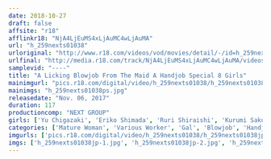 ```yaml
---
date: 2018-10-27
draft: false
affsite: "r18"
afflinkr18: "NjA4LjEuMS4xLjAuMC4wLjAuMA"
url: "h_259nexts01038"
urloriginal: "http://www.r18.com/videos/vod/movies/detail/-/id=h_259nexts01038"
urlfinal: "http://media.r18.com/track/NjA4LjEuMS4xLjAuMC4wLjAuMA/videos/vod/movies/detail/-/id=h_259nexts01038"
samplevid: "----"
title: "A Licking Blowjob From The Maid A Handjob Special 8 Girls"
mainimgurl: "pics.r18.com/digital/video/h_259nexts01038/h_259nexts01038ps.jpg"
mainimgs: "h_259nexts01038ps.jpg"
releasedate: "Nov. 06, 2017"
duration: 117
productioncomp: "NEXT GROUP"
girls: ['Yu Chigazaki', 'Eriko Shimada', 'Ruri Shiraishi', 'Kurumi Sakuraba', 'Kimika Nakano', 'Miho Suzuki']
categories: ['Mature Woman', 'Various Worker', 'Gal', 'Blowjob', 'Handjob', 'Dirty Talk']
imgurls: ['pics.r18.com/digital/video/h_259nexts01038/h_259nexts01038jp-1.jpg', 'pics.r18.com/digital/video/h_259nexts01038/h_259nexts01038jp-2.jpg', 'pics.r18.com/digital/video/h_259nexts01038/h_259nexts01038jp-3.jpg', 'pics.r18.com/digital/video/h_259nexts01038/h_259nexts01038jp-4.jpg', 'pics.r18.com/digital/video/h_259nexts01038/h_259nexts01038jp-5.jpg', 'pics.r18.com/digital/video/h_259nexts01038/h_259nexts01038jp-6.jpg', 'pics.r18.com/digital/video/h_259nexts01038/h_259nexts01038jp-7.jpg', 'pics.r18.com/digital/video/h_259nexts01038/h_259nexts01038jp-8.jpg', 'pics.r18.com/digital/video/h_259nexts01038/h_259nexts01038jp-9.jpg', 'pics.r18.com/digital/video/h_259nexts01038/h_259nexts01038jp-10.jpg', 'pics.r18.com/digital/video/h_259nexts01038/h_259nexts01038jp-11.jpg', 'pics.r18.com/digital/video/h_259nexts01038/h_259nexts01038jp-12.jpg', 'pics.r18.com/digital/video/h_259nexts01038/h_259nexts01038jp-13.jpg', 'pics.r18.com/digital/video/h_259nexts01038/h_259nexts01038jp-14.jpg', 'pics.r18.com/digital/video/h_259nexts01038/h_259nexts01038jp-15.jpg', 'pics.r18.com/digital/video/h_259nexts01038/h_259nexts01038jp-16.jpg', 'pics.r18.com/digital/video/h_259nexts01038/h_259nexts01038jp-17.jpg', 'pics.r18.com/digital/video/h_259nexts01038/h_259nexts01038jp-18.jpg', 'pics.r18.com/digital/video/h_259nexts01038/h_259nexts01038jp-19.jpg', 'pics.r18.com/digital/video/h_259nexts01038/h_259nexts01038jp-20.jpg']
imgs: ['h_259nexts01038jp-1.jpg', 'h_259nexts01038jp-2.jpg', 'h_259nexts01038jp-3.jpg', 'h_259nexts01038jp-4.jpg', 'h_259nexts01038jp-5.jpg', 'h_259nexts01038jp-6.jpg', 'h_259nexts01038jp-7.jpg', 'h_259nexts01038jp-8.jpg', 'h_259nexts01038jp-9.jpg', 'h_259nexts01038jp-10.jpg', 'h_259nexts01038jp-11.jpg', 'h_259nexts01038jp-12.jpg', 'h_259nexts01038jp-13.jpg', 'h_259nexts01038jp-14.jpg', 'h_259nexts01038jp-15.jpg', 'h_259nexts01038jp-16.jpg', 'h_259nexts01038jp-17.jpg', 'h_259nexts01038jp-18.jpg', 'h_259nexts01038jp-19.jpg', 'h_259nexts01038jp-20.jpg']
---
```

